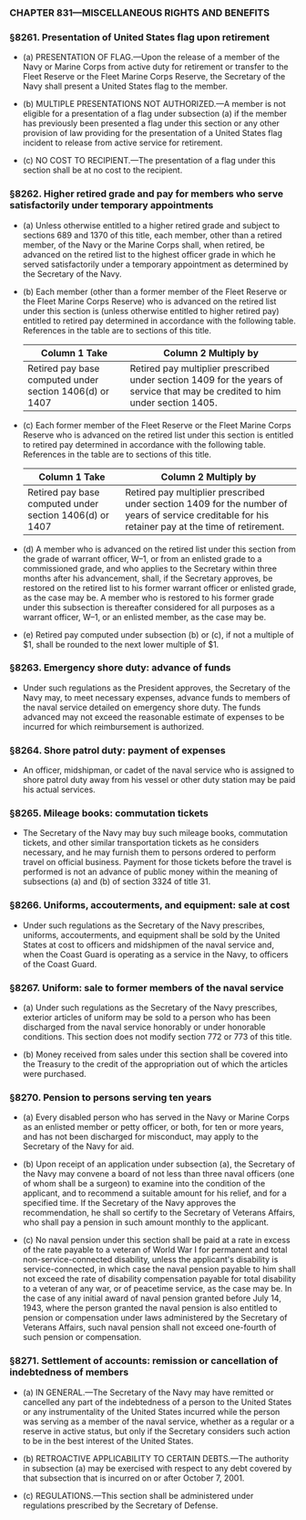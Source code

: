 ### **CHAPTER 831—MISCELLANEOUS RIGHTS AND BENEFITS**

### §8261. Presentation of United States flag upon retirement
* (a) PRESENTATION OF FLAG.—Upon the release of a member of the Navy or Marine Corps from active duty for retirement or transfer to the Fleet Reserve or the Fleet Marine Corps Reserve, the Secretary of the Navy shall present a United States flag to the member.

* (b) MULTIPLE PRESENTATIONS NOT AUTHORIZED.—A member is not eligible for a presentation of a flag under subsection (a) if the member has previously been presented a flag under this section or any other provision of law providing for the presentation of a United States flag incident to release from active service for retirement.

* (c) NO COST TO RECIPIENT.—The presentation of a flag under this section shall be at no cost to the recipient.

### §8262. Higher retired grade and pay for members who serve satisfactorily under temporary appointments
* (a) Unless otherwise entitled to a higher retired grade and subject to sections 689 and 1370 of this title, each member, other than a retired member, of the Navy or the Marine Corps shall, when retired, be advanced on the retired list to the highest officer grade in which he served satisfactorily under a temporary appointment as determined by the Secretary of the Navy.

* (b) Each member (other than a former member of the Fleet Reserve or the Fleet Marine Corps Reserve) who is advanced on the retired list under this section is (unless otherwise entitled to higher retired pay) entitled to retired pay determined in accordance with the following table. References in the table are to sections of this title.

  | Column 1 Take | Column 2 Multiply by |
  | --- | --- |
  | Retired pay base computed under section 1406(d) or 1407 | Retired pay multiplier prescribed under section 1409 for the years of service that may be credited to him under section 1405. |
  
* (c) Each former member of the Fleet Reserve or the Fleet Marine Corps Reserve who is advanced on the retired list under this section is entitled to retired pay determined in accordance with the following table. References in the table are to sections of this title.

  | Column 1 Take | Column 2 Multiply by |
  | --- | --- |
  | Retired pay base computed under section 1406(d) or 1407 | Retired pay multiplier prescribed under section 1409 for the number of years of service creditable for his retainer pay at the time of retirement. |
  
* (d) A member who is advanced on the retired list under this section from the grade of warrant officer, W–1, or from an enlisted grade to a commissioned grade, and who applies to the Secretary within three months after his advancement, shall, if the Secretary approves, be restored on the retired list to his former warrant officer or enlisted grade, as the case may be. A member who is restored to his former grade under this subsection is thereafter considered for all purposes as a warrant officer, W–1, or an enlisted member, as the case may be.

* (e) Retired pay computed under subsection (b) or (c), if not a multiple of $1, shall be rounded to the next lower multiple of $1.

### §8263. Emergency shore duty: advance of funds
* Under such regulations as the President approves, the Secretary of the Navy may, to meet necessary expenses, advance funds to members of the naval service detailed on emergency shore duty. The funds advanced may not exceed the reasonable estimate of expenses to be incurred for which reimbursement is authorized.

### §8264. Shore patrol duty: payment of expenses
* An officer, midshipman, or cadet of the naval service who is assigned to shore patrol duty away from his vessel or other duty station may be paid his actual services.

### §8265. Mileage books: commutation tickets
* The Secretary of the Navy may buy such mileage books, commutation tickets, and other similar transportation tickets as he considers necessary, and he may furnish them to persons ordered to perform travel on official business. Payment for those tickets before the travel is performed is not an advance of public money within the meaning of subsections (a) and (b) of section 3324 of title 31.

### §8266. Uniforms, accouterments, and equipment: sale at cost
* Under such regulations as the Secretary of the Navy prescribes, uniforms, accouterments, and equipment shall be sold by the United States at cost to officers and midshipmen of the naval service and, when the Coast Guard is operating as a service in the Navy, to officers of the Coast Guard.

### §8267. Uniform: sale to former members of the naval service
* (a) Under such regulations as the Secretary of the Navy prescribes, exterior articles of uniform may be sold to a person who has been discharged from the naval service honorably or under honorable conditions. This section does not modify section 772 or 773 of this title.

* (b) Money received from sales under this section shall be covered into the Treasury to the credit of the appropriation out of which the articles were purchased.

### §8270. Pension to persons serving ten years
* (a) Every disabled person who has served in the Navy or Marine Corps as an enlisted member or petty officer, or both, for ten or more years, and has not been discharged for misconduct, may apply to the Secretary of the Navy for aid.

* (b) Upon receipt of an application under subsection (a), the Secretary of the Navy may convene a board of not less than three naval officers (one of whom shall be a surgeon) to examine into the condition of the applicant, and to recommend a suitable amount for his relief, and for a specified time. If the Secretary of the Navy approves the recommendation, he shall so certify to the Secretary of Veterans Affairs, who shall pay a pension in such amount monthly to the applicant.

* (c) No naval pension under this section shall be paid at a rate in excess of the rate payable to a veteran of World War I for permanent and total non-service-connected disability, unless the applicant's disability is service-connected, in which case the naval pension payable to him shall not exceed the rate of disability compensation payable for total disability to a veteran of any war, or of peacetime service, as the case may be. In the case of any initial award of naval pension granted before July 14, 1943, where the person granted the naval pension is also entitled to pension or compensation under laws administered by the Secretary of Veterans Affairs, such naval pension shall not exceed one-fourth of such pension or compensation.

### §8271. Settlement of accounts: remission or cancellation of indebtedness of members
* (a) IN GENERAL.—The Secretary of the Navy may have remitted or cancelled any part of the indebtedness of a person to the United States or any instrumentality of the United States incurred while the person was serving as a member of the naval service, whether as a regular or a reserve in active status, but only if the Secretary considers such action to be in the best interest of the United States.

* (b) RETROACTIVE APPLICABILITY TO CERTAIN DEBTS.—The authority in subsection (a) may be exercised with respect to any debt covered by that subsection that is incurred on or after October 7, 2001.

* (c) REGULATIONS.—This section shall be administered under regulations prescribed by the Secretary of Defense.